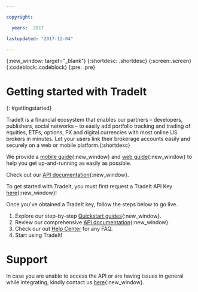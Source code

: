 ```yaml
---

copyright:

  years:  2017

lastupdated: "2017-12-04"

---
```


{:new_window: target="_blank"}
{:shortdesc: .shortdesc}
{:screen:.screen}
{:codeblock:.codeblock}
{:pre: .pre}

# Getting started with TradeIt
{: #gettingstarted}

TradeIt is a financial ecosystem that enables our partners – developers, publishers, social networks – to easily add portfolio tracking and trading of equities, ETFs, options, FX and digital currencies with most online US brokers in minutes. Let your users link their brokerage accounts easily and securely on a web or mobile platform.{:shortdesc}


We provide a [mobile guide](https://www.trade.it/quickstart#ios-guide#example-app){:new_window} and [web guide](https://www.trade.it/quickstart#web-guide#gettingStarted){:new_window} to help you get up-and-running as easily as possible.

Check out our [API documentation](https://www.trade.it/api){:new_window}.

To get started with TradeIt, you must first request a TradeIt API Key [here](https://developers.trade.it/register/register){:new_window}!

Once you've obtained a TradeIt key, follow the steps below to go live.

1. Explore our step-by-step [Quickstart guides](https://www.trade.it/quickstart#get-started#tradeit-products){:new_window}.
2. Review our comprehensive [API documentation](https://www.trade.it/api){:new_window}.
3. Check our out [Help Center](https://support.trade.it/hc/) for any FAQ.
4. Start using TradeIt!

# Support
In case you are unable to access the API or are having issues in general while integrating, kindly contact us [here](https://support.trade.it/hc/en-us/requests/new){:new_window}.
